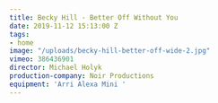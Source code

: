 ```yaml
---
title: Becky Hill - Better Off Without You
date: 2019-11-12 15:13:00 Z
tags:
- home
image: "/uploads/becky-hill-better-off-wide-2.jpg"
vimeo: 386436901
director: Michael Holyk
production-company: Noir Productions
equipment: 'Arri Alexa Mini '
---
```


